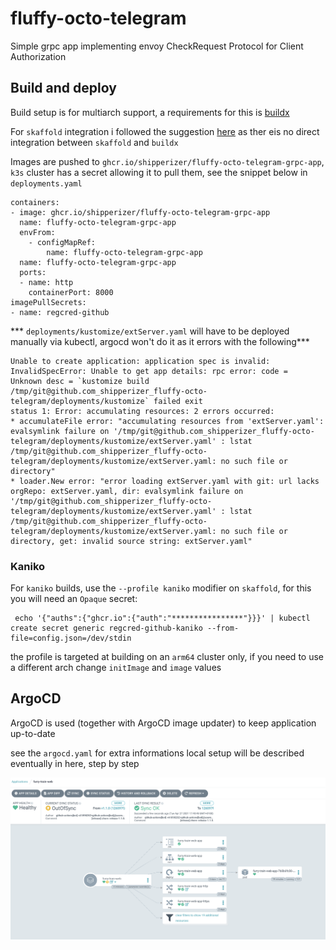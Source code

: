 # fluffy-octo-telegram

Simple grpc app implementing envoy CheckRequest Protocol for Client Authorization

## Build and deploy

Build setup is for multiarch support, a requirements for this is  [buildx](https://docs.docker.com/buildx/working-with-buildx/)

For `skaffold` integration i followed the suggestion [here](https://github.com/GoogleContainerTools/skaffold/tree/master/examples/custom-buildx) as ther eis no direct integration between `skaffold` and `buildx`


Images are pushed to `ghcr.io/shipperizer/fluffy-octo-telegram-grpc-app`, `k3s` cluster has a secret allowing it to pull them, see the snippet below in `deployments.yaml`

```
containers:
- image: ghcr.io/shipperizer/fluffy-octo-telegram-grpc-app
  name: fluffy-octo-telegram-grpc-app
  envFrom:
    - configMapRef:
        name: fluffy-octo-telegram-grpc-app
  name: fluffy-octo-telegram-grpc-app
  ports:
  - name: http
    containerPort: 8000
imagePullSecrets:
- name: regcred-github
```


*** `deployments/kustomize/extServer.yaml` will have to be deployed manually via kubectl, argocd won't do it as it errors with the following***
```
Unable to create application: application spec is invalid: InvalidSpecError: Unable to get app details: rpc error: code =
Unknown desc = `kustomize build /tmp/git@github.com_shipperizer_fluffy-octo-telegram/deployments/kustomize` failed exit
status 1: Error: accumulating resources: 2 errors occurred:
* accumulateFile error: "accumulating resources from 'extServer.yaml': evalsymlink failure on '/tmp/git@github.com_shipperizer_fluffy-octo-telegram/deployments/kustomize/extServer.yaml' : lstat /tmp/git@github.com_shipperizer_fluffy-octo-telegram/deployments/kustomize/extServer.yaml: no such file or directory"
* loader.New error: "error loading extServer.yaml with git: url lacks orgRepo: extServer.yaml, dir: evalsymlink failure on '/tmp/git@github.com_shipperizer_fluffy-octo-telegram/deployments/kustomize/extServer.yaml' : lstat /tmp/git@github.com_shipperizer_fluffy-octo-telegram/deployments/kustomize/extServer.yaml: no such file or directory, get: invalid source string: extServer.yaml"
```


### Kaniko

For `kaniko` builds, use the `--profile kaniko` modifier on `skaffold`, for this you will need an `Opaque` secret:

```
 echo '{"auths":{"ghcr.io":{"auth":"****************"}}}' | kubectl create secret generic regcred-github-kaniko --from-file=config.json=/dev/stdin
 ```

the profile is targeted at building on an `arm64` cluster only, if you need to use a different arch change `initImage` and `image` values

## ArgoCD

ArgoCD is used (together with ArgoCD image updater) to keep application up-to-date

see the `argocd.yaml` for extra informations
local setup will be described eventually in here, step by step

![ArgoCD](docs/argocd.png)
